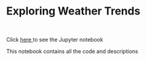 Exploring Weather Trends
========================

 

Click [here
](https://github.com/hamidkhbl/Exploring_Weather_Trends/blob/master/Explore%20Weather%20Trends.ipynb)to
see the Jupyter notebook

This notebook contains all the code and descriptions

 
